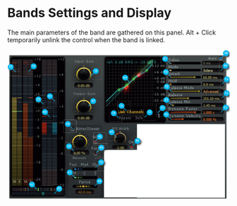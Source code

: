 # Bands Settings and Display

The main parameters of the band are gathered on this panel.
Alt + Click temporarily unlink the control when the band is linked.

![](include/Alchemist_03.PNG)
